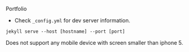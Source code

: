 Portfolio

* Check `_config.yml` for dev server information.

`jekyll serve --host [hostname] --port [port]`

Does not support any mobile device with screen smaller than iphone 5.
